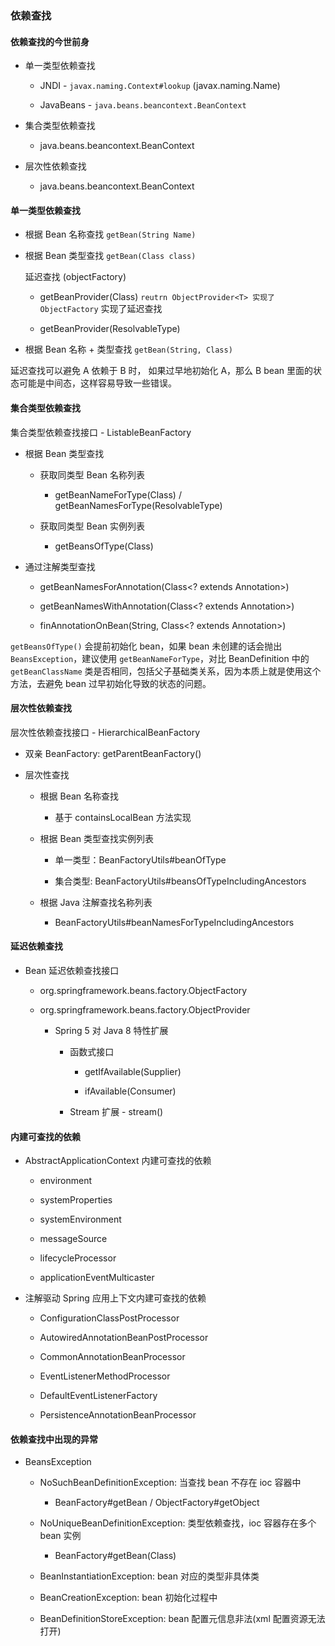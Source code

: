 
### 依赖查找

#### 依赖查找的今世前身

* 单一类型依赖查找

    * JNDI - `javax.naming.Context#lookup` (javax.naming.Name)
    
    * JavaBeans - `java.beans.beancontext.BeanContext`
    
* 集合类型依赖查找

    * java.beans.beancontext.BeanContext
    
* 层次性依赖查找

    * java.beans.beancontext.BeanContext
    


#### 单一类型依赖查找

* 根据 Bean 名称查找 `getBean(String Name)`

* 根据 Bean 类型查找 `getBean(Class class)`

    延迟查找 (objectFactory)
    
    * getBeanProvider(Class) `reutrn ObjectProvider<T> 实现了 ObjectFactory` 实现了延迟查找
    
    * getBeanProvider(ResolvableType)
    
* 根据 Bean 名称 + 类型查找 `getBean(String, Class)`

延迟查找可以避免 A 依赖于 B 时， 如果过早地初始化 A，那么 B bean 里面的状态可能是中间态，这样容易导致一些错误。


#### 集合类型依赖查找

集合类型依赖查找接口 - ListableBeanFactory

* 根据 Bean 类型查找

    * 获取同类型 Bean 名称列表
    
        * getBeanNameForType(Class) / getBeanNamesForType(ResolvableType)
        
    * 获取同类型 Bean 实例列表
        
        * getBeansOfType(Class)
        
* 通过注解类型查找

    * getBeanNamesForAnnotation(Class<? extends Annotation>)
    
    * getBeanNamesWithAnnotation(Class<? extends Annotation>)
    
    * finAnnotationOnBean(String, Class<? extends Annotation>)


`getBeansOfType()` 会提前初始化 bean，如果 bean 未创建的话会抛出 `BeansException`，建议使用 `getBeanNameForType`，对比 BeanDefinition 
中的 `getBeanClassName` 类是否相同，包括父子基础类关系，因为本质上就是使用这个方法，去避免 bean 过早初始化导致的状态的问题。  


#### 层次性依赖查找

层次性依赖查找接口 - HierarchicalBeanFactory

* 双亲 BeanFactory: getParentBeanFactory()

* 层次性查找

    * 根据 Bean 名称查找
        
        * 基于 containsLocalBean 方法实现
        
    * 根据 Bean 类型查找实例列表
    
        * 单一类型：BeanFactoryUtils#beanOfType
        
        * 集合类型: BeanFactoryUtils#beansOfTypeIncludingAncestors
        
    * 根据 Java 注解查找名称列表
    
        * BeanFactoryUtils#beanNamesForTypeIncludingAncestors
        

#### 延迟依赖查找

* Bean 延迟依赖查找接口

    * org.springframework.beans.factory.ObjectFactory
    
    * org.springframework.beans.factory.ObjectProvider
    
        * Spring 5 对 Java 8 特性扩展
            
            * 函数式接口
            
                * getIfAvailable(Supplier)
                
                * ifAvailable(Consumer)
                
            * Stream 扩展 - stream()
            

#### 内建可查找的依赖

* AbstractApplicationContext 内建可查找的依赖

    * environment
    
    * systemProperties
    
    * systemEnvironment
    
    * messageSource
    
    * lifecycleProcessor
    
    * applicationEventMulticaster
    
* 注解驱动 Spring 应用上下文内建可查找的依赖

    * ConfigurationClassPostProcessor
    
    * AutowiredAnnotationBeanPostProcessor
    
    * CommonAnnotationBeanProcessor
    
    * EventListenerMethodProcessor
    
    * DefaultEventListenerFactory
  
    * PersistenceAnnotationBeanProcessor
    

#### 依赖查找中出现的异常

* BeansException

    * NoSuchBeanDefinitionException: 当查找 bean 不存在 ioc 容器中
    
        * BeanFactory#getBean / ObjectFactory#getObject
        
    * NoUniqueBeanDefinitionException: 类型依赖查找，ioc 容器存在多个 bean 实例
        
        * BeanFactory#getBean(Class)
        
    * BeanInstantiationException: bean 对应的类型非具体类
    
    * BeanCreationException: bean 初始化过程中
    
    * BeanDefinitionStoreException: bean 配置元信息非法(xml 配置资源无法打开)